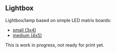 ## Lightbox

Lightbox/lamp based on simple LED matrix boards: 
* [small (3x4)](https://www.diykits.eu/products/LED/p_12390)
* [medium (4x5)](https://www.diykits.eu/products/LED/p_12391)

This is work in progress, not ready for print yet.